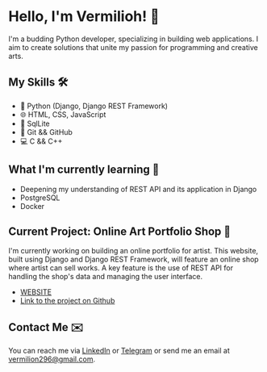 # Hello, I'm Vermilioh! 👋

I'm a budding Python developer, specializing in building web applications. I aim to create solutions that unite my passion for programming and creative arts.

## My Skills 🛠️
- 🐍 Python (Django, Django REST Framework)
- 🌐 HTML, CSS, JavaScript
- 💽 SqlLite
- 🔧 Git && GitHub
- 💻 C && C++

## What I'm currently learning 🚀
- Deepening my understanding of REST API and its application in Django
- PostgreSQL
- Docker

## Current Project: Online Art Portfolio Shop 🎨
I'm currently working on building an online portfolio for artist. This website, built using Django and Django REST Framework, will feature an online shop where artist can sell works. A key feature is the use of REST API for handling the shop's data and managing the user interface.

- [WEBSITE](http://vermilioh.pythonanywhere.com/)
- [Link to the project on Github](https://github.com/vermilioh/myonlinestore)

## Contact Me ✉️
You can reach me via [LinkedIn](https://linkedin.com/in/vermiliop) or [Telegram](https://t.me/vermilioh) or send me an email at vermilion296@gmail.com. 


